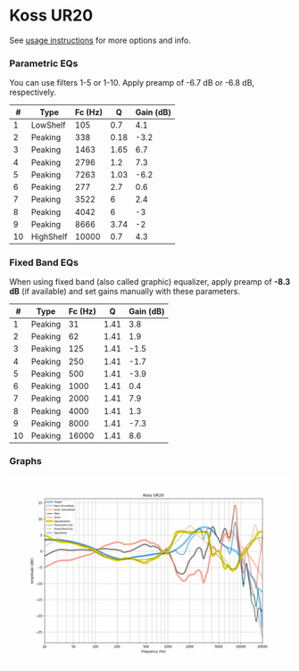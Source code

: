# Koss UR20
See [usage instructions](https://github.com/jaakkopasanen/AutoEq#usage) for more options and info.

### Parametric EQs
You can use filters 1-5 or 1-10. Apply preamp of -6.7 dB or -6.8 dB, respectively.

|   # | Type      |   Fc (Hz) |    Q |   Gain (dB) |
|-----|-----------|-----------|------|-------------|
|   1 | LowShelf  |       105 | 0.7  |         4.1 |
|   2 | Peaking   |       338 | 0.18 |        -3.2 |
|   3 | Peaking   |      1463 | 1.65 |         6.7 |
|   4 | Peaking   |      2796 | 1.2  |         7.3 |
|   5 | Peaking   |      7263 | 1.03 |        -6.2 |
|   6 | Peaking   |       277 | 2.7  |         0.6 |
|   7 | Peaking   |      3522 | 6    |         2.4 |
|   8 | Peaking   |      4042 | 6    |        -3   |
|   9 | Peaking   |      8666 | 3.74 |        -2   |
|  10 | HighShelf |     10000 | 0.7  |         4.3 |

### Fixed Band EQs
When using fixed band (also called graphic) equalizer, apply preamp of **-8.3 dB** (if available) and set gains manually with these parameters.

|   # | Type    |   Fc (Hz) |    Q |   Gain (dB) |
|-----|---------|-----------|------|-------------|
|   1 | Peaking |        31 | 1.41 |         3.8 |
|   2 | Peaking |        62 | 1.41 |         1.9 |
|   3 | Peaking |       125 | 1.41 |        -1.5 |
|   4 | Peaking |       250 | 1.41 |        -1.7 |
|   5 | Peaking |       500 | 1.41 |        -3.9 |
|   6 | Peaking |      1000 | 1.41 |         0.4 |
|   7 | Peaking |      2000 | 1.41 |         7.9 |
|   8 | Peaking |      4000 | 1.41 |         1.3 |
|   9 | Peaking |      8000 | 1.41 |        -7.3 |
|  10 | Peaking |     16000 | 1.41 |         8.6 |

### Graphs
![](./Koss%20UR20.png)
